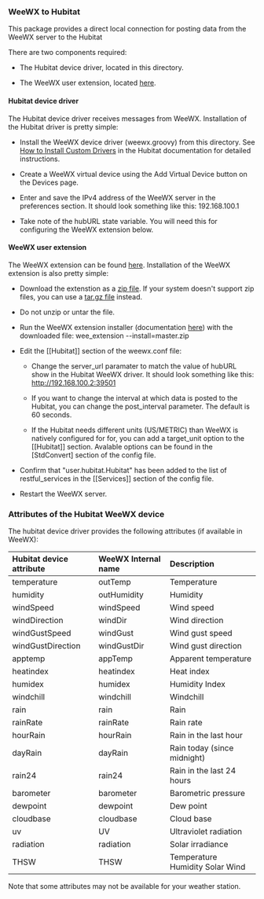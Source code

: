 ### WeeWX to Hubitat

This package provides a direct local connection for posting data from the WeeWX server to the Hubitat

There are two components required:

* The Hubitat device driver, located in this directory.

* The WeeWX user extension, located [here](https://github.com/dennypage/weewx-hubitat).


#### Hubitat device driver

The Hubitat device driver receives messages from WeeWX. Installation of the Hubitat driver is pretty simple:

* Install the WeeWX device driver (weewx.groovy) from this directory. See [How to Install Custom Drivers](https://docs.hubitat.com/index.php?title=How_to_Install_Custom_Drivers) in the Hubitat documentation for detailed instructions.

* Create a WeeWX virtual device using the Add Virtual Device button on the Devices page.

* Enter and save the IPv4 address of the WeeWX server in the preferences section. It should look something like this: 192.168.100.1

* Take note of the hubURL state variable. You will need this for configuring the WeeWX extension below.

#### WeeWX user extension

The WeeWX extension can be found [here](https://github.com/dennypage/weewx-hubitat). Installation of the WeeWX extension is also pretty simple:

* Download the extenstion as a [zip file](https://github.com/dennypage/weewx-hubitat/archive/master.zip). If your system doesn't support zip files, you can use a [tar.gz file](https://github.com/dennypage/weewx-hubitat/archive/master.tar.gz) instead.

* Do not unzip or untar the file.

* Run the WeeWX extension installer (documentation [here](https://weewx.com/docs/utilities.htm#wee_extension_utility)) with the downloaded file: wee_extension --install=master.zip

* Edit the [[Hubitat]] section of the weewx.conf file:

  - Change the server_url paramater to match the value of hubURL show in the Hubitat WeeWX driver. It should look something like this: http://192.168.100.2:39501

  - If you want to change the interval at which data is posted to the Hubitat, you can change the post_interval parameter. The default is 60 seconds.

  - If the Hubitat needs different units (US/METRIC) than WeeWX is natively configured for for, you can add a target_unit option to the [[Hubitat]] section. Avalable options can be found in the [StdConvert] section of the config file.
  
* Confirm that "user.hubitat.Hubitat" has been added to the list of restful_services in the [[Services]] section of the config file.

* Restart the WeeWX server.


### Attributes of the Hubitat WeeWX device

The hubitat device driver provides the following attributes (if available in WeeWX):

| Hubitat device attribute  | WeeWX Internal name      | Description              |
| :------------------------ | :------------------------| :------------------------|
| temperature | outTemp | Temperature | 
| humidity | outHumidity | Humidity |
| windSpeed | windSpeed | Wind speed |
| windDirection | windDir | Wind direction |
| windGustSpeed | windGust | Wind gust speed |
| windGustDirection | windGustDir | Wind gust direction |
| apptemp | appTemp | Apparent temperature |
| heatindex | heatindex | Heat index |
| humidex | humidex | Humidity Index |
| windchill | windchill | Windchill |
| rain | rain | Rain |
| rainRate | rainRate | Rain rate |
| hourRain | hourRain | Rain in the last hour |
| dayRain | dayRain | Rain today (since midnight) |
| rain24 | rain24 | Rain in the last 24 hours |
| barometer | barometer | Barometric pressure |
| dewpoint | dewpoint | Dew point |
| cloudbase | cloudbase | Cloud base |
| uv | UV | Ultraviolet radiation |
| radiation | radiation | Solar irradiance |
| THSW | THSW | Temperature Humidity Solar Wind |

Note that some attributes may not be available for your weather station.
